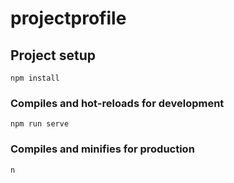 # projectprofile

## Project setup
```
npm install
```

### Compiles and hot-reloads for development
```
npm run serve
```

### Compiles and minifies for production
```
n